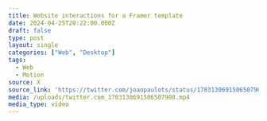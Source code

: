 ```yaml
---
title: Website interactions for a Framer template
date: 2024-04-25T20:22:00.000Z
draft: false
type: post
layout: single
categories: ["Web", "Desktop"]
tags:
  - Web
  - Motion
source: X
source_link: 'https://twitter.com/joaopaulots/status/1783130691506507908'
media: /uploads/twitter.com_1783130691506507908.mp4
media_type: video
---
```


